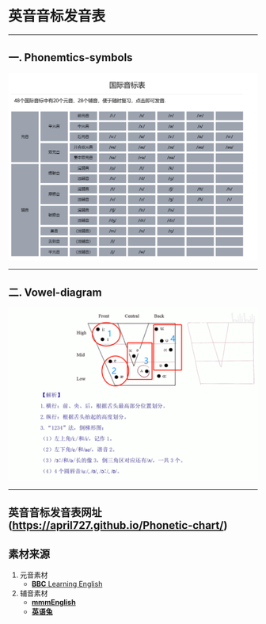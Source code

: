 # 英音音标发音表
---

## 一. Phonemtics-symbols

![Phonemtics-symbols](./docs/images/Phonemtic-symbols.png)


-------------------------
## 二. Vowel-diagram
![Vowel-diagram](./docs/images/Vowel-diagram.png)

-----------------------

## 英音音标发音表网址(https://april727.github.io/Phonetic-chart/)




## 素材来源

1. 元音素材
	- [**BBC** Learning English](https://www.youtube.com/watch?v=TNFKG0yvDx4&list=PLD6B222E02447DC07)
2. 辅音素材
	- [**mmmEnglish**](https://www.youtube.com/watch?v=n4NVPg2kHv4)
	- [**英语兔**](https://www.bilibili.com/video/BV1vi4y1C73C/?spm_id_from=333.788.recommend_more_video.8&vd_source=98badb5f3f8dc80b4aaf167083a844d7)
	
